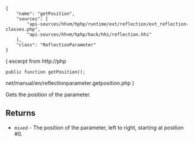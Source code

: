 ``` yamlmeta
{
    "name": "getPosition",
    "sources": [
        "api-sources/hhvm/hphp/runtime/ext/reflection/ext_reflection-classes.php",
        "api-sources/hhvm/hphp/hack/hhi/reflection.hhi"
    ],
    "class": "ReflectionParameter"
}
```




( excerpt from
http://php




``` Hack
public function getPosition();
```




net/manual/en/reflectionparameter.getposition.php )




Gets the position of the parameter.




## Returns




+ ` mixed ` - The position of the parameter, left to right,
  starting at position #0.
<!-- HHAPIDOC -->
